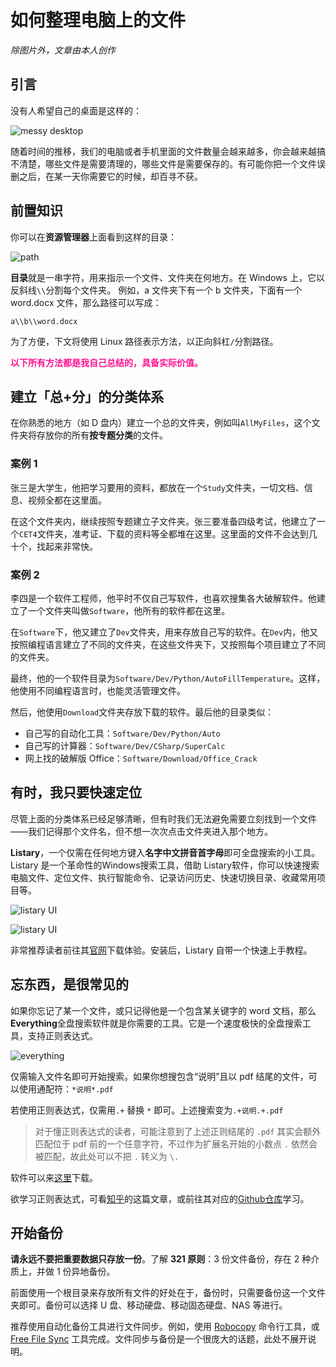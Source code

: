 # 如何整理电脑上的文件

*除图片外，文章由本人创作*
## 引言

没有人希望自己的桌面是这样的：

![messy desktop](https://pic4.zhimg.com/v2-5449bd9bc2b8976ef559caad3b3fe2fb_r.jpg)

随着时间的推移，我们的电脑或者手机里面的文件数量会越来越多，你会越来越搞不清楚，哪些文件是需要清理的，哪些文件是需要保存的。有可能你把一个文件误删之后，在某一天你需要它的时候，却百寻不获。

## 前置知识

你可以在**资源管理器**上面看到这样的目录：

![path](https://z1.ax1x.com/2023/09/30/pPqc2Xn.png)

**目录**就是一串字符，用来指示一个文件、文件夹在何地方。在 Windows 上，它以反斜线`\\`分割每个文件夹。
例如，a 文件夹下有一个 b 文件夹，下面有一个 word.docx 文件，那么路径可以写成：

`a\\b\\word.docx`

为了方便，下文将使用 Linux 路径表示方法，以正向斜杠`/`分割路径。

<font color="deeppink" style="font-weight:bold">以下所有方法都是我自己总结的，具备实际价值。</font>

## 建立「总+分」的分类体系

在你熟悉的地方（如 D 盘内）建立一个总的文件夹，例如叫`AllMyFiles`，这个文件夹将存放你的所有**按专题分类**的文件。

### 案例 1

张三是大学生，他把学习要用的资料，都放在一个`Study`文件夹，一切文档、信息、视频全都在这里面。

在这个文件夹内，继续按照专题建立子文件夹。张三要准备四级考试，他建立了一个`CET4`文件夹，准考证、下载的资料等全都堆在这里。这里面的文件不会达到几十个，找起来非常快。

### 案例 2

李四是一个软件工程师，他平时不仅自己写软件，也喜欢搜集各大破解软件。他建立了一个文件夹叫做`Software`，他所有的软件都在这里。

在`Software`下，他又建立了`Dev`文件夹，用来存放自己写的软件。在`Dev`内，他又按照编程语言建立了不同的文件夹，在这些文件夹下，又按照每个项目建立了不同的文件夹。

最终，他的一个软件目录为`Software/Dev/Python/AutoFillTemperature`。这样，他使用不同编程语言时，也能灵活管理文件。

然后，他使用`Download`文件夹存放下载的软件。最后他的目录类似：

- 自己写的自动化工具：`Software/Dev/Python/Auto`
- 自己写的计算器：`Software/Dev/CSharp/SuperCalc`
- 网上找的破解版 Office：`Software/Download/Office_Crack`

## 有时，我只要快速定位

尽管上面的分类体系已经足够清晰，但有时我们无法避免需要立刻找到一个文件——我们记得那个文件名，但不想一次次点击文件夹进入那个地方。

**Listary**，一个仅需在任何地方键入**名字中文拼音首字母**即可全盘搜索的小工具。Listary 是一个革命性的Windows搜索工具，借助 Listary软件，你可以快速搜索电脑文件、定位文件、执行智能命令、记录访问历史、快速切换目录、收藏常用项目等。

![listary UI](https://www.listary.com/wp-content/uploads/find-as-you-type-explorer-1.png)

![listary UI](https://www.listary.com/wp-content/uploads/launch-apps3.png)

非常推荐读者前往其[官网](https://www.listary.com/)下载体验。安装后，Listary 自带一个快速上手教程。

## 忘东西，是很常见的

如果你忘记了某一个文件，或只记得他是一个包含某关键字的 word 文档，那么**Everything**全盘搜索软件就是你需要的工具。它是一个速度极快的全盘搜索工具，支持正则表达式。

![everything](https://www.voidtools.com/zh-cn/support/everything/Everything.Search.Window.png)

仅需输入文件名即可开始搜索。如果你想搜包含“说明”且以 pdf 结尾的文件，可以使用通配符：`*说明*.pdf`

若使用正则表达式，仅需用`.+` 替换 `*` 即可。上述搜索变为`.+说明.+.pdf`

> 对于懂正则表达式的读者，可能注意到了上述正则结尾的 `.pdf` 其实会额外匹配位于 pdf 前的一个任意字符，不过作为扩展名开始的小数点 `.` 依然会被匹配，故此处可以不把 `.` 转义为 `\.`

软件可以来[这里](https://www.voidtools.com/zh-cn/)下载。

欲学习正则表达式，可看[知乎](https://zhuanlan.zhihu.com/p/107294963)的这篇文章，或前往其对应的[Github仓库](https://github.com/ziishaned/learn-regex)学习。

## 开始备份

**请永远不要把重要数据只存放一份**。了解 **321 原则**：3 份文件备份，存在 2 种介质上，并做 1 份异地备份。

前面使用一个根目录来存放所有文件的好处在于，备份时，只需要备份这一个文件夹即可。备份可以选择 U 盘、移动硬盘、移动固态硬盘、NAS 等进行。

推荐使用自动化备份工具进行文件同步。例如，使用 [Robocopy](https://www.bilibili.com/read/cv19040042) 命令行工具，或 [Free File Sync](https://freefilesync.org/) 工具完成。文件同步与备份是一个很庞大的话题，此处不展开说明。